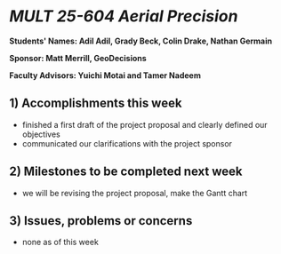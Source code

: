 # *MULT 25-604 Aerial Precision*

**Students' Names: Adil Adil, Grady Beck, Colin Drake, Nathan Germain**

**Sponsor: Matt Merrill, GeoDecisions**

**Faculty Advisors: Yuichi Motai and Tamer Nadeem**

## 1) Accomplishments this week ##
   - finished a first draft of the project proposal and clearly defined our objectives
   - communicated our clarifications with the project sponsor

## 2) Milestones to be completed next week ##
   - we will be revising the project proposal, make the Gantt chart

## 3) Issues, problems or concerns ##
   - none as of this week
   


